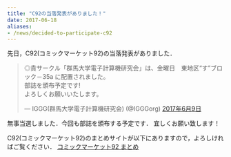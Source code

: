 ```yaml
---
title: "C92の当落発表がありました！"
date: 2017-06-18
aliases:
- /news/decided-to-participate-c92
---
```


先日，C92(コミックマーケット92)の当落発表がありました．

<blockquote class="twitter-tweet" data-lang="ja"><p lang="ja" dir="ltr">◎貴サークル「群馬大学電子計算機研究会」は、金曜日　東地区“す”ブロック－35a に配置されました。<br>部誌を頒布予定です!<br>よろしくお願いいたします。</p>&mdash; IGGG(群馬大学電子計算機研究会) (@IGGGorg) <a href="https://twitter.com/IGGGorg/status/873097832101691392?ref_src=twsrc%5Etfw">2017年6月9日</a></blockquote>
<script async src="https://platform.twitter.com/widgets.js" charset="utf-8"></script>

無事当選しました．今回も部誌を頒布する予定です．
宜しくお願い致します！

C92(コミックマーケット92)のまとめサイトが以下にありますので，よろしければご覧ください．
[コミックマーケット92 まとめ](https://scrapbox.io/iggg/%E3%82%B3%E3%83%9F%E3%83%83%E3%82%AF%E3%83%9E%E3%83%BC%E3%82%B1%E3%83%83%E3%83%8892)
